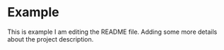 # Example
This is example
I am editing the README file. Adding some more details about the project description.
